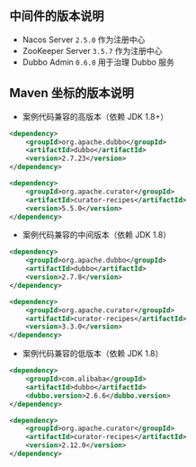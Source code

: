 ## 中间件的版本说明

- Nacos Server `2.5.0`  作为注册中心
- ZooKeeper Server `3.5.7` 作为注册中心
- Dubbo Admin `0.6.0`  用于治理 Dubbo 服务

## Maven 坐标的版本说明

- 案例代码兼容的高版本（依赖 JDK 1.8+）

``` xml
<dependency>
    <groupId>org.apache.dubbo</groupId>
    <artifactId>dubbo</artifactId>
    <version>2.7.23</version>
</dependency>

<dependency>
    <groupId>org.apache.curator</groupId>
    <artifactId>curator-recipes</artifactId>
    <version>5.5.0</version>
</dependency>
```

- 案例代码兼容的中间版本（依赖 JDK 1.8）

``` xml
<dependency>
    <groupId>org.apache.dubbo</groupId>
    <artifactId>dubbo</artifactId>
    <version>2.7.8</version>
</dependency>

<dependency>
    <groupId>org.apache.curator</groupId>
    <artifactId>curator-recipes</artifactId>
    <version>3.3.0</version>
</dependency>
```

- 案例代码兼容的低版本（依赖 JDK 1.8）

``` xml
<dependency>
    <groupId>com.alibaba</groupId>
    <artifactId>dubbo</artifactId>
    <dubbo.version>2.6.6</dubbo.version>
</dependency>

<dependency>
    <groupId>org.apache.curator</groupId>
    <artifactId>curator-recipes</artifactId>
    <version>2.12.0</version>
</dependency>
```
